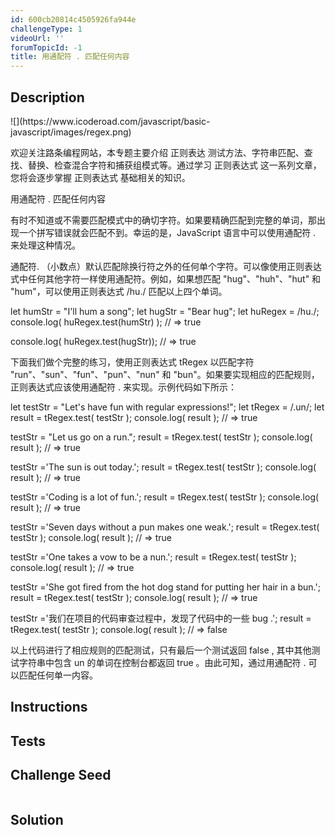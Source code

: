 ```yaml
---
id: 600cb20814c4505926fa944e
challengeType: 1
videoUrl: ''
forumTopicId: -1
title: 用通配符 . 匹配任何内容
---
```


## Description
<section id='description'>
![](https://www.icoderoad.com/javascript/basic-javascript/images/regex.png)

欢迎关注路条编程网站，本专题主要介绍 正则表达 测试方法、字符串匹配、查找、替换、检查混合字符和捕获组模式等。通过学习 正则表达式 这一系列文章，您将会逐步掌握 正则表达式 基础相关的知识。

用通配符 . 匹配任何内容

有时不知道或不需要匹配模式中的确切字符。如果要精确匹配到完整的单词，那出现一个拼写错误就会匹配不到。幸运的是，JavaScript 语言中可以使用通配符 . 来处理这种情况。

通配符.
（小数点）默认匹配除换行符之外的任何单个字符。可以像使用正则表达式中任何其他字符一样使用通配符。例如，如果想匹配 "hug"、"huh"、"hut" 和 "hum"，可以使用正则表达式 /hu./ 匹配以上四个单词。

let humStr = "I'll hum a song";
let hugStr = "Bear hug";
let huRegex = /hu./;
console.log( huRegex.test(humStr) );
// => true

console.log( huRegex.test(hugStr)); 
// => true

下面我们做个完整的练习，使用正则表达式 tRegex 以匹配字符 "run"、"sun"、"fun"、"pun"、"nun" 和 "bun"。如果要实现相应的匹配规则，正则表达式应该使用通配符 . 来实现。示例代码如下所示：

let testStr = "Let's have fun with regular expressions!";
let tRegex = /.un/; 
let result = tRegex.test( testStr );
console.log( result );
// => true

testStr = "Let us go on a run.";
result = tRegex.test( testStr );
console.log( result );
// => true

testStr ='The sun is out today.';
result = tRegex.test( testStr );
console.log( result );
// => true

testStr ='Coding is a lot of fun.';
result = tRegex.test( testStr );
console.log( result );
// => true

testStr ='Seven days without a pun makes one weak.';
result = tRegex.test( testStr );
console.log( result );
// => true

testStr ='One takes a vow to be a nun.';
result = tRegex.test( testStr );
console.log( result );
// => true

testStr ='She got fired from the hot dog stand for putting her hair in a bun.';
result = tRegex.test( testStr );
console.log( result );
// => true

testStr ='我们在项目的代码审查过程中，发现了代码中的一些 bug .';
result = tRegex.test( testStr );
console.log( result );
// => false

以上代码进行了相应规则的匹配测试，只有最后一个测试返回 false , 其中其他测试字符串中包含 un 的单词在控制台都返回 true 。由此可知，通过用通配符 . 可以匹配任何单一内容。

</section>

## Instructions
<section id='instructions'>

</section>

## Tests
<section id='tests'>

</section>

## Challenge Seed
<section id='challengeSeed'>

<div id='js-seed'>

```js

```

</div>



</section>

## Solution
<section id='solution'>


</section>
